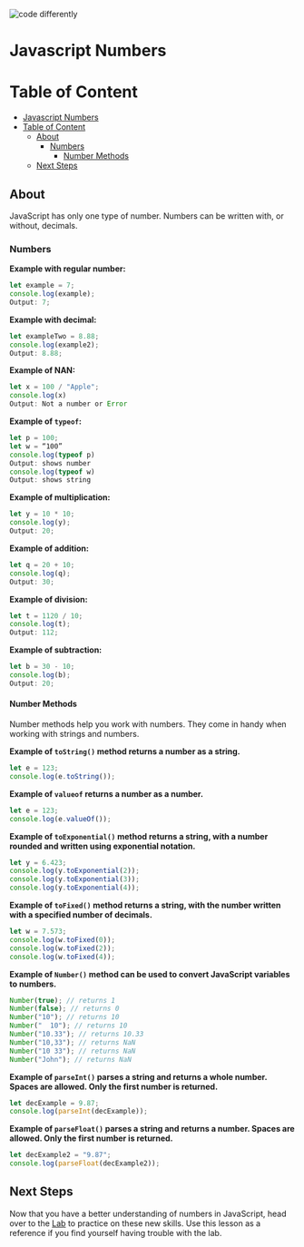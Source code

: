 ![code differently](https://user-images.githubusercontent.com/54545904/91590200-f82ec600-e928-11ea-9433-eea450388abf.png)

# Javascript Numbers

# Table of Content

- [Javascript Numbers](#javascript-numbers)
- [Table of Content](#table-of-content)
  - [About](#about)
    - [Numbers](#numbers)
      - [Number Methods](#number-methods)
  - [Next Steps](#next-steps)

## About

JavaScript has only one type of number. Numbers can be written with, or without, decimals.

### Numbers

**Example with regular number:**

```js
let example = 7;
console.log(example);
Output: 7;
```

**Example with decimal:**

```js
let exampleTwo = 8.88;
console.log(example2);
Output: 8.88;
```

**Example of NAN:**

```js
let x = 100 / "Apple";
console.log(x)
Output: Not a number or Error
```

**Example of `typeof`:**

```js
let p = 100;
let w = “100”
console.log(typeof p)
Output: shows number
console.log(typeof w)
Output: shows string
```

**Example of multiplication:**

```js
let y = 10 * 10;
console.log(y);
Output: 20;
```

**Example of addition:**

```js
let q = 20 + 10;
console.log(q);
Output: 30;
```

**Example of division:**

```js
let t = 1120 / 10;
console.log(t);
Output: 112;
```

**Example of subtraction:**

```js
let b = 30 - 10;
console.log(b);
Output: 20;
```

#### Number Methods

Number methods help you work with numbers. They come in handy when working with strings and numbers.

**Example of `toString()` method returns a number as a string.**

```js
let e = 123;
console.log(e.toString());
```

**Example of `valueof` returns a number as a number.**

```js
let e = 123;
console.log(e.valueOf());
```

**Example of `toExponential()` method returns a string, with a number rounded and written using exponential notation.**

```js
let y = 6.423;
console.log(y.toExponential(2));
console.log(y.toExponential(3));
console.log(y.toExponential(4));
```

**Example of `toFixed()` method returns a string, with the number written with a specified number of decimals.**

```js
let w = 7.573;
console.log(w.toFixed(0));
console.log(w.toFixed(2));
console.log(w.toFixed(4));
```

**Example of `Number()` method can be used to convert JavaScript variables to numbers.**

```js
Number(true); // returns 1
Number(false); // returns 0
Number("10"); // returns 10
Number("  10"); // returns 10
Number("10.33"); // returns 10.33
Number("10,33"); // returns NaN
Number("10 33"); // returns NaN
Number("John"); // returns NaN
```

**Example of `parseInt()` parses a string and returns a whole number. Spaces are allowed. Only the first number is returned.**

```js
let decExample = 9.87;
console.log(parseInt(decExample));
```

**Example of `parseFloat()` parses a string and returns a number. Spaces are allowed. Only the first number is returned.**

```js
let decExample2 = "9.87";
console.log(parseFloat(decExample2));
```

## Next Steps

Now that you have a better understanding of numbers in JavaScript, head over to the [Lab](js-numbers-drill.md) to practice on these new skills. Use this lesson as a reference if you find yourself having trouble with the lab.
